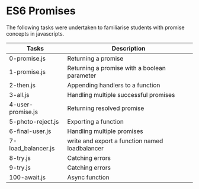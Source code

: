 # ES6 Promises

The following tasks were undertaken to familiarise students with promise concepts in javascripts.

| Tasks | Description |
| ----- | ----------- |
| 0-promise.js | Returning a promise |
| 1-promise.js | Returning a promise with a boolean parameter |
| 2-then.js | Appending handlers to a function |
| 3-all.js | Handling multiple successful promises |
| 4-user-promise.js | Returning resolved promise |
| 5-photo-reject.js | Exporting a function |
| 6-final-user.js | Handling multiple promises |
| 7-load_balancer.js | write and export a function named loadbalancer |
| 8-try.js | Catching errors |
| 9-try.js | Catching errors |
| 100-await.js | Async function |
